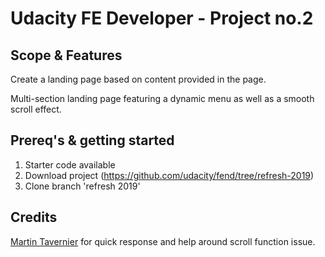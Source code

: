 # Udacity FE Developer - Project no.2

## Scope & Features
Create a landing page based on content provided in the page. 

Multi-section landing page featuring a dynamic menu as well as a smooth scroll effect.

## Prereq's & getting started
1. Starter code available
2. Download project (https://github.com/udacity/fend/tree/refresh-2019) 
3. Clone branch  'refresh 2019'

## Credits 
[Martin Tavernier](https://stackoverflow.com/questions/69659080/scroll-function-to-navigate-to-appropriate-section-using-javascript/69659199#69659199) for quick response and help around scroll function issue.

